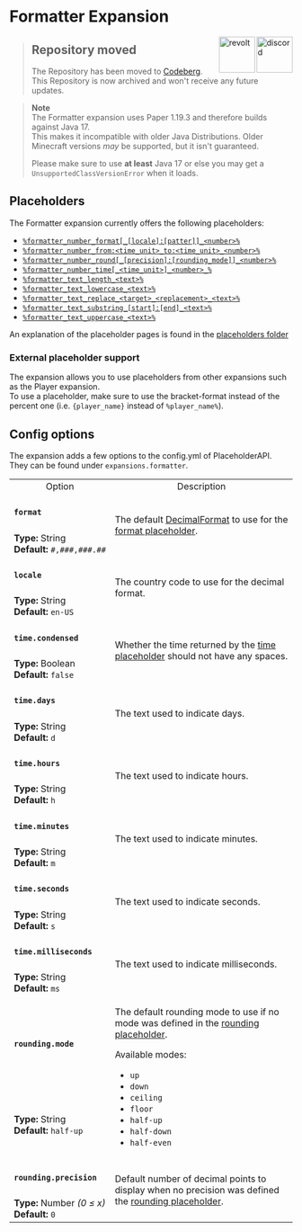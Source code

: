 [wiki]: https://wiki.powerplugins.net/wiki/formatter-expansion
[changelog]: https://github.com/Andre601/Formatter-Expansion/blob/master/CHANGELOG.md

# Formatter Expansion

<a href="https://discord.gg/6dazXp6" target="_blank">
  <img alt="discord" src="https://cdn.jsdelivr.net/npm/@intergrav/devins-badges@2/assets/minimal/social/discord-singular_vector.svg" height="64" align="right">
</a>
<a href="https://app.revolt.chat/invite/74TpERXA" target="_blank">
  <img alt="revolt" src="https://cdn.jsdelivr.net/npm/@intergrav/devins-badges@2/assets/minimal/social/revolt-singular_vector.svg" height="64" align="right">
</a>

> ## Repository moved
> The Repository has been moved to [Codeberg](https://github.com/Andre601/Formatter-Expansion).  
> This Repository is now archived and won't receive any future updates.

> **Note**  
> The Formatter expansion uses Paper 1.19.3 and therefore builds against Java 17.  
> This makes it incompatible with older Java Distributions. Older Minecraft versions *may* be supported, but it isn't guaranteed.
> 
> Please make sure to use **at least** Java 17 or else you may get a `UnsupportedClassVersionError` when it loads.

## Placeholders
The Formatter expansion currently offers the following placeholders:

- [`%formatter_number_format[_[locale]:[patter]]_<number>%`](/placeholders/number/format.md)
- [`%formatter_number_from:<time_unit>_to:<time_unit>_<number>%`](/placeholders/number/fromto.md)
- [`%formatter_number_round[_[precision]:[rounding_mode]]_<number>%`](/placeholders/number/round.md)
- [`%formatter_number_time[_<time_unit>]_<number>_%`](/placeholders/number/time.md)
- [`%formatter_text_length_<text>%`](/placeholders/text/length.md)
- [`%formatter_text_lowercase_<text>%`](/placeholders/text/lowercase.md)
- [`%formatter_text_replace_<target>_<replacement>_<text>%`](/placeholders/text/replace.md)
- [`%formatter_text_substring_[start]:[end]_<text>%`](/placeholders/text/substring.md)
- [`%formatter_text_uppercase_<text>%`](/placeholders/text/uppercase.md)

An explanation of the placeholder pages is found in the [placeholders folder](/placeholders/README.md)

### External placeholder support
The expansion allows you to use placeholders from other expansions such as the Player expansion.  
To use a placeholder, make sure to use the bracket-format instead of the percent one (i.e. `{player_name}` instead of `%player_name%`).

## Config options
The expansion adds a few options to the config.yml of PlaceholderAPI.  
They can be found under `expansions.formatter`.

<table>
  <tr>
    <td align="center" nowrap="nowrap">Option</td>
    <td align="center" nowrap="nowrap">Description</td>
  </tr>
  <tr>
    <td nowrap="nowrap"><h4><code>format</code></h4></td>
    <td rowspan="2">The default <a href="https://docs.oracle.com/en/java/javase/11/docs/api/java.base/java/text/DecimalFormat.html">DecimalFormat</a> to use for the <a href="/placeholders/number/format.md">format placeholder</a>.</td>
  </tr>
  <tr>
    <td nowrap="nowrap"><b>Type:</b> String<br><b>Default:</b> <code>#,###,###.##</code></td>
  </tr>
  <tr>
    <td nowrap="nowrap"><h4><code>locale</code></h4></td>
    <td rowspan="2">The country code to use for the decimal format.</td>
  </tr>
  <tr>
    <td nowrap="nowrap"><b>Type:</b> String<br><b>Default:</b> <code>en-US</code></td>
  </tr>
  <tr>
    <td nowrap="nowrap"><h4><code>time.condensed</code></h4></td>
    <td rowspan="2">Whether the time returned by the <a href="/placeholders/number/time">time placeholder</a> should not have any spaces.</td>
  </tr>
  <tr>
    <td nowrap="nowrap"><b>Type:</b> Boolean<br><b>Default:</b> <code>false</code></td>
  </tr>
  <tr>
    <td nowrap="nowrap"><h4><code>time.days</code></h4></td>
    <td rowspan="2">The text used to indicate days.</td>
  </tr>
  <tr>
    <td nowrap="nowrap"><b>Type:</b> String<br><b>Default:</b> <code>d</code></td>
  </tr>
  <tr>
    <td nowrap="nowrap"><h4><code>time.hours</code></h4></td>
    <td rowspan="2">The text used to indicate hours.</td>
  </tr>
  <tr>
    <td nowrap="nowrap"><b>Type:</b> String<br><b>Default:</b> <code>h</code></td>
  </tr>
  <tr>
    <td nowrap="nowrap"><h4><code>time.minutes</code></h4></td>
    <td rowspan="2">The text used to indicate minutes.</td>
  </tr>
  <tr>
    <td nowrap="nowrap"><b>Type:</b> String<br><b>Default:</b> <code>m</code></td>
  </tr>
  <tr>
    <td nowrap="nowrap"><h4><code>time.seconds</code></h4></td>
    <td rowspan="2">The text used to indicate seconds.</td>
  </tr>
  <tr>
    <td nowrap="nowrap"><b>Type:</b> String<br><b>Default:</b> <code>s</code></td>
  </tr>
  <tr>
    <td nowrap="nowrap"><h4><code>time.milliseconds</code></h4></td>
    <td rowspan="2">The text used to indicate milliseconds.</td>
  </tr>
  <tr>
    <td nowrap="nowrap"><b>Type:</b> String<br><b>Default:</b> <code>ms</code></td>
  </tr>
  <tr>
    <td nowrap="nowrap"><h4><code>rounding.mode</code></h4></td>
    <td rowspan="2">
      <p>The default rounding mode to use if no mode was defined in the <a href="/placeholders/number/round.md">rounding placeholder</a>.<p>
      <p>Available modes:
      <ul>
        <li><code>up</code></li>
        <li><code>down</code></li>
        <li><code>ceiling</code></li>
        <li><code>floor</code></li>
        <li><code>half-up</code></li>
        <li><code>half-down</code></li>
        <li><code>half-even</code></li>
      </ul>
      </p>
    </td>
  </tr>
  <tr>
    <td nowrap="nowrap"><b>Type:</b> String<br><b>Default:</b> <code>half-up</code></td>
  </tr>
  <tr>
    <td nowrap="nowrap"><h4><code>rounding.precision</code></h4></td>
    <td rowspan="2">Default number of decimal points to display when no precision was defined the <a href="/placeholders/number/round.md">rounding placeholder</a>.</td>
  </tr>
  <tr>
    <td nowrap="nowrap"><b>Type:</b> Number <i>(0 ≤ x)</i><br><b>Default:</b> <code>0</code></td>
  </tr>
</table>
